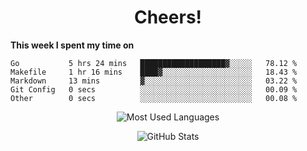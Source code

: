 <h1 align="center">Cheers!</h1>

**This week I spent my time on**
<!--START_SECTION:waka-->

```text
Go           5 hrs 24 mins   ███████████████████▓░░░░░   78.12 %
Makefile     1 hr 16 mins    ████▓░░░░░░░░░░░░░░░░░░░░   18.43 %
Markdown     13 mins         ▓░░░░░░░░░░░░░░░░░░░░░░░░   03.22 %
Git Config   0 secs          ░░░░░░░░░░░░░░░░░░░░░░░░░   00.09 %
Other        0 secs          ░░░░░░░░░░░░░░░░░░░░░░░░░   00.08 %
```

<!--END_SECTION:waka-->

<p align="center"><img src="https://github-readme-stats.vercel.app/api/top-langs/?username=thnkrn&layout=compact&hide=html&theme=tokyonight" alt="Most Used Languages" /></p>

<p align="center"><img src="https://github-readme-stats.vercel.app/api?username=thnkrn&show_icons=true&count_private=true&theme=tokyonight" alt="GitHub Stats" /></p>

<!-- <p align="center"><a href="https://wakatime.com"><img src="https://wakatime.com/share/@thnkrn/40092326-d1bd-471b-89da-9a7c63939402.png" /></p>
 -->
